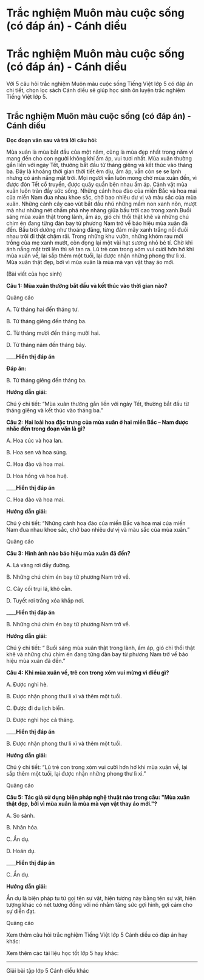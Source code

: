 # Trắc nghiệm Muôn màu cuộc sống (có đáp án) - Cánh diều

# Trắc nghiệm Muôn màu cuộc sống (có đáp án) - Cánh diều

Với 5 câu hỏi trắc nghiệm Muôn màu cuộc sống Tiếng Việt lớp 5 có đáp án chi tiết, chọn lọc sách Cánh diều sẽ giúp học sinh ôn luyện trắc nghiệm Tiếng Việt lớp 5.

## Trắc nghiệm Muôn màu cuộc sống (có đáp án) - Cánh diều

**Đọc đoạn văn sau và trả lời câu hỏi:**

Mùa xuân là mùa bắt đầu của một năm, cũng là mùa đẹp nhất trong năm vì mang đến cho con người không khí ấm áp, vui tươi nhất. Mùa xuân thường gắn liền với ngày Tết, thường bắt đầu từ tháng giêng và kết thúc vào tháng ba. Đây là khoảng thời gian thời tiết êm dịu, ấm áp, vẫn còn se se lạnh nhưng có ánh nắng mặt trời. Mọi người vẫn luôn mong chờ mùa xuân đến, vì được đón Tết cổ truyền, được quây quần bên nhau ấm áp. Cảnh vật mùa xuân luôn tràn đầy sức sống. Những cánh hoa đào của miền Bắc và hoa mai của miền Nam đua nhau khoe sắc, chở bao nhiêu dư vị và màu sắc của mùa xuân. Những cành cây cao vút bắt đầu nhú những mầm non xanh nõn, mượt mà như những nét chấm phá nhẹ nhàng giữa bầu trời cao trong xanh.Buổi sáng mùa xuân thật trong lành, ấm áp, gió chỉ thổi thật khẽ và những chú chim én đang từng đàn bay từ phương Nam trở về báo hiệu mùa xuân đã đến. Bầu trời dường như thoáng đãng, từng đám mây xanh trắng nối đuôi nhau trôi đi thật chậm rãi. Trong những khu vườn, những khóm rau mới trồng của mẹ xanh mướt, còn đọng lại một vài hạt sương nhỏ bé tí. Chờ khi ánh nắng mặt trời lên thì sẽ tan ra. Lũ trẻ con trong xóm vui cười hớn hở khi mùa xuân về, lại sắp thêm một tuổi, lại được nhận những phong thư lì xì. Mùa xuân thật đẹp, bởi vì mùa xuân là mùa mà vạn vật thay áo mới.

(Bài viết của học sinh)

**Câu 1:** **Mùa xuân thường bắt đầu và kết thúc vào thời gian nào?**

Quảng cáo

A. Từ tháng hai đến tháng tư.

B. Từ tháng giêng đến tháng ba.

C. Từ tháng mười đến tháng mười hai.

D. Từ tháng năm đến tháng bảy.

____**Hiển thị đáp án**

**Đáp án:**

B. Từ tháng giêng đến tháng ba.

**Hướng dẫn giải:**

Chú ý chi tiết: “Mùa xuân thường gắn liền với ngày Tết, thường bắt đầu từ tháng giêng và kết thúc vào tháng ba.”

**Câu 2:** **Hai loài hoa đặc trưng của mùa xuân ở hai miền Bắc – Nam được nhắc đến trong đoạn văn là gì?**

A. Hoa cúc và hoa lan.

B. Hoa sen và hoa súng.

C. Hoa đào và hoa mai.

D. Hoa hồng và hoa huệ.

____**Hiển thị đáp án**

C. Hoa đào và hoa mai.

**Hướng dẫn giải:**

Chú ý chi tiết: “Những cánh hoa đào của miền Bắc và hoa mai của miền Nam đua nhau khoe sắc, chở bao nhiêu dư vị và màu sắc của mùa xuân.”

Quảng cáo

**Câu 3:** **Hình ảnh nào báo hiệu mùa xuân đã đến?**

A. Lá vàng rơi đầy đường.

B. Những chú chim én bay từ phương Nam trở về.

C. Cây cối trụi lá, khô cằn.

D. Tuyết rơi trắng xóa khắp nơi.

____**Hiển thị đáp án**

B. Những chú chim én bay từ phương Nam trở về.

**Hướng dẫn giải:**

Chú ý chi tiết: “ Buổi sáng mùa xuân thật trong lành, ấm áp, gió chỉ thổi thật khẽ và những chú chim én đang từng đàn bay từ phương Nam trở về báo hiệu mùa xuân đã đến.”

**Câu 4:** **Khi mùa xuân về, trẻ con trong xóm vui mừng vì điều gì?**

A. Được nghỉ hè.

B. Được nhận phong thư lì xì và thêm một tuổi.

C. Được đi du lịch biển.

D. Được nghỉ học cả tháng.

____**Hiển thị đáp án**

B. Được nhận phong thư lì xì và thêm một tuổi.

**Hướng dẫn giải:**

Chú ý chi tiết: “Lũ trẻ con trong xóm vui cười hớn hở khi mùa xuân về, lại sắp thêm một tuổi, lại được nhận những phong thư lì xì.”

Quảng cáo

**Câu 5:** **Tác giả sử dụng biện pháp nghệ thuật nào trong câu: "Mùa xuân thật đẹp, bởi vì mùa xuân là mùa mà vạn vật thay áo mới."?**

A. So sánh.

B. Nhân hóa.

C. Ẩn dụ.

D. Hoán dụ.

____**Hiển thị đáp án**

C. Ẩn dụ.

**Hướng dẫn giải:**

Ẩn dụ là biện pháp tu từ gọi tên sự vật, hiện tượng này bằng tên sự vật, hiện tượng khác có nét tương đồng với nó nhằm tăng sức gợi hình, gợi cảm cho sự diễn đạt.

Quảng cáo

Xem thêm câu hỏi trắc nghiệm Tiếng Việt lớp 5 Cánh diều có đáp án hay khác:

Xem thêm các tài liệu học tốt lớp 5 hay khác:

* * *

Giải bài tập lớp 5 Cánh diều khác
